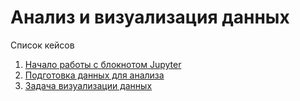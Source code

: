 # Анализ и визуализация данных

<!-- [Презентация по ссылке]() -->

Список кейсов

1. [Начало работы с блокнотом Jupyter](01_start_jupyter/)
2. [Подготовка данных для анализа](02_prepare_dataset/)
3. [Задача визуализации данных](03_visualization/)
